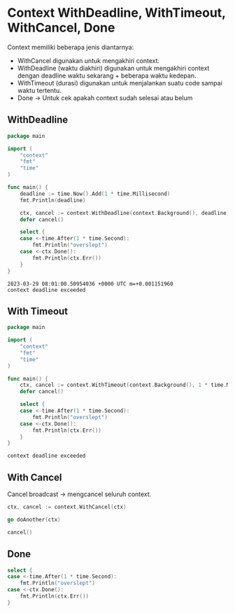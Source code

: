# Context WithDeadline, WithTimeout, WithCancel, Done

Context memiliki beberapa jenis diantarnya:

* WithCancel digunakan untuk mengakhiri context.
* WithDeadline (waktu diakhiri) digunakan untuk mengakhiri context dengan deadline waktu sekarang + beberapa waktu kedepan.
* WithTimeout (durasi) digunakan untuk menjalankan suatu code sampai waktu tertentu.
* Done -> Untuk cek apakah context sudah selesai atau belum

## WithDeadline

```go
package main

import (
	"context"
	"fmt"
	"time"
)

func main() {
	deadline := time.Now().Add(1 * time.Millisecond)
	fmt.Println(deadline)

	ctx, cancel := context.WithDeadline(context.Background(), deadline)
	defer cancel()

	select {
	case <-time.After(1 * time.Second):
		fmt.Println("overslept")
	case <-ctx.Done():
		fmt.Println(ctx.Err())
	}
}
```

```
2023-03-29 08:01:00.50954036 +0000 UTC m=+0.001151960
context deadline exceeded
```

## With Timeout

```go
package main

import (
	"context"
	"fmt"
	"time"
)

func main() {
	ctx, cancel := context.WithTimeout(context.Background(), 1 * time.Millisecond)
	defer cancel()

	select {
	case <-time.After(1 * time.Second):
		fmt.Println("overslept")
	case <-ctx.Done():
		fmt.Println(ctx.Err())
	}
}

```

```
context deadline exceeded
```

## With Cancel

Cancel broadcast -> mengcancel seluruh context.

```go
ctx, cancel := context.WithCancel(ctx)

go doAnother(ctx)

cancel()
```

## Done

```go
select {
case <-time.After(1 * time.Second):
	fmt.Println("overslept")
case <-ctx.Done():
	fmt.Println(ctx.Err())
}
```

